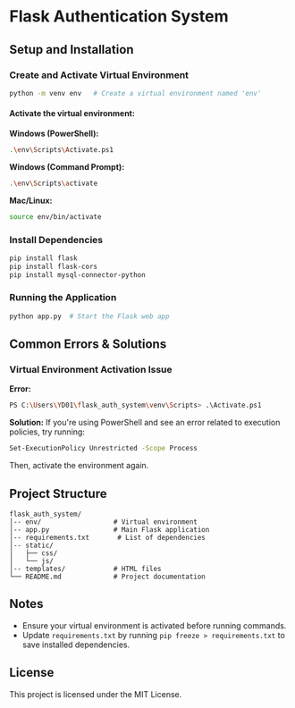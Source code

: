 # Flask Authentication System

## Setup and Installation

### Create and Activate Virtual Environment
```sh
python -m venv env   # Create a virtual environment named 'env'
```
#### Activate the virtual environment:
**Windows (PowerShell):**
```sh
.\env\Scripts\Activate.ps1
```
**Windows (Command Prompt):**
```sh
.\env\Scripts\activate
```
**Mac/Linux:**
```sh
source env/bin/activate
```

### Install Dependencies
```sh
pip install flask
pip install flask-cors
pip install mysql-connector-python
```

### Running the Application
```sh
python app.py  # Start the Flask web app
```

## Common Errors & Solutions

### Virtual Environment Activation Issue
**Error:**
```sh
PS C:\Users\YD01\flask_auth_system\venv\Scripts> .\Activate.ps1
```
**Solution:**
If you're using PowerShell and see an error related to execution policies, try running:
```sh
Set-ExecutionPolicy Unrestricted -Scope Process
```
Then, activate the environment again.

## Project Structure
```
flask_auth_system/
│-- env/                  # Virtual environment
│-- app.py                # Main Flask application
│-- requirements.txt       # List of dependencies
│-- static/               
│   ├── css/              
│   └── js/              
│-- templates/            # HTML files
└── README.md             # Project documentation
```

## Notes
- Ensure your virtual environment is activated before running commands.
- Update `requirements.txt` by running `pip freeze > requirements.txt` to save installed dependencies.

## License
This project is licensed under the MIT License.

